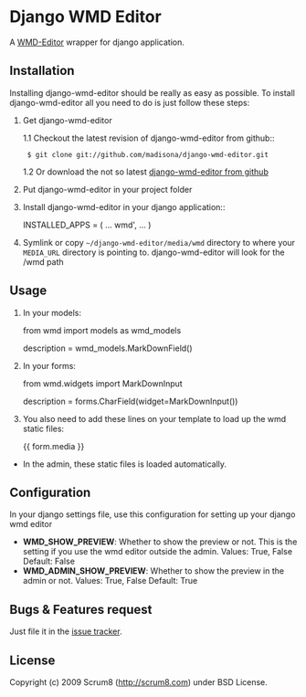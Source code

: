Django WMD Editor
=================


A [WMD-Editor][1] wrapper for django application.


Installation
------------

Installing django-wmd-editor should be really as easy as possible. To install
django-wmd-editor all you need to do is just follow these steps:

1. Get django-wmd-editor

   1.1 Checkout the latest revision of django-wmd-editor from github::

        $ git clone git://github.com/madisona/django-wmd-editor.git

   1.2 Or download the not so latest [django-wmd-editor from github][2]

2. Put django-wmd-editor in your project folder

3. Install django-wmd-editor in your django application::

    INSTALLED_APPS = (
      ...
      wmd',
      ...
    )

4. Symlink or copy `~/django-wmd-editor/media/wmd` directory to where your `MEDIA_URL` directory is pointing to. django-wmd-editor will look for the /wmd path


Usage
-----

1. In your models:

    from wmd import models as wmd_models

    description = wmd_models.MarkDownField()

2. In your forms:

    from wmd.widgets import MarkDownInput

    description = forms.CharField(widget=MarkDownInput())

3. You also need to add these lines on your template to load up the wmd static files:
   
    <head>
    {{ form.media }}
    </head>
   
- In the admin, these static files is loaded automatically.


Configuration
-------------

In your django settings file, use this configuration for setting up your django wmd editor

- **WMD_SHOW_PREVIEW**: Whether to show the preview or not. This is the setting if you
   use the wmd editor outside the admin.
   Values: True, False
   Default: False
- **WMD_ADMIN_SHOW_PREVIEW**: Whether to show the preview in the admin or not.
   Values: True, False
   Default: True


Bugs & Features request
-----------------------

Just file it in the [issue tracker][3].


License
-------
Copyright (c) 2009 Scrum8 (http://scrum8.com) under BSD License.


  [1]: http://wmd-editor.com
  [2]: http://github.com/madisona/django-wmd-editor/downloads
  [3]: http://github.com/madisona/django-wmd-editor/issues